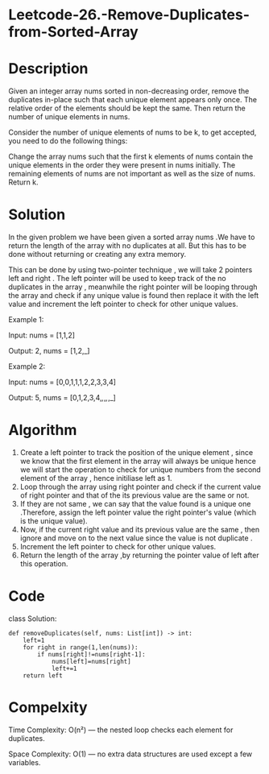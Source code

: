 # Leetcode-26.-Remove-Duplicates-from-Sorted-Array
# Description
Given an integer array nums sorted in non-decreasing order, remove the duplicates in-place such that each unique element appears only once. The relative order of the elements should be kept the same. Then return the number of unique elements in nums.

Consider the number of unique elements of nums to be k, to get accepted, you need to do the following things:

Change the array nums such that the first k elements of nums contain the unique elements in the order they were present in nums initially. The remaining elements of nums are not important as well as the size of nums.
Return k.
# Solution
In the given problem we have been given a sorted array nums .We have to return the length of the array with no duplicates at all. But this has to be done without returning or creating any extra memory.

This can be done by using two-pointer technique , we will take 2 pointers left and right . The left pointer will be used to keep track of the no duplicates in the array , meanwhile the right pointer will be looping through the array and check if any unique value is found then replace it with the left value and increment the left pointer to check for other unique values.

Example 1:

Input: nums = [1,1,2]

Output: 2, nums = [1,2,_]

Example 2:

Input: nums = [0,0,1,1,1,2,2,3,3,4]

Output: 5, nums = [0,1,2,3,4,_,_,_,_,_]

# Algorithm
1. Create a left pointer to track the position of the unique element , since we know that the first element in the array will always be unique hence we will start the operation to check for unique numbers from the second element of the array , hence initiliase left as 1.
2. Loop through the array using right pointer and check if the current value of right pointer and that of the its previous value are the same or not.
3. If they are not same , we can say that the value found is a unique one .Therefore, assign the left pointer value the right pointer's value (which is the unique value).
4. Now, if the current right value and its previous value are the same , then ignore and move on to the next value since the value is not duplicate .
5. Increment the left pointer to check for other unique values.
6. Return the length of the array ,by returning the pointer value of left after this operation.
# Code
class Solution:

    def removeDuplicates(self, nums: List[int]) -> int:
        left=1
        for right in range(1,len(nums)):
            if nums[right]!=nums[right-1]:
                nums[left]=nums[right]
                left+=1
        return left
# Compelxity
Time Complexity: O(n²) — the nested loop checks each element for duplicates.

Space Complexity: O(1) — no extra data structures are used except a few variables.
